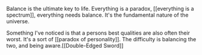

Balance is the ultimate key to life. Everything is a paradox, [[everything is a spectrum]], everything needs balance. It's the fundamental nature of the universe.

Something I've noticed is that a persons best qualities are also often their worst. It's a sort of [[paradox of personality]]. The difficulty is balancing the two, and being aware.[[Double-Edged Sword]]

